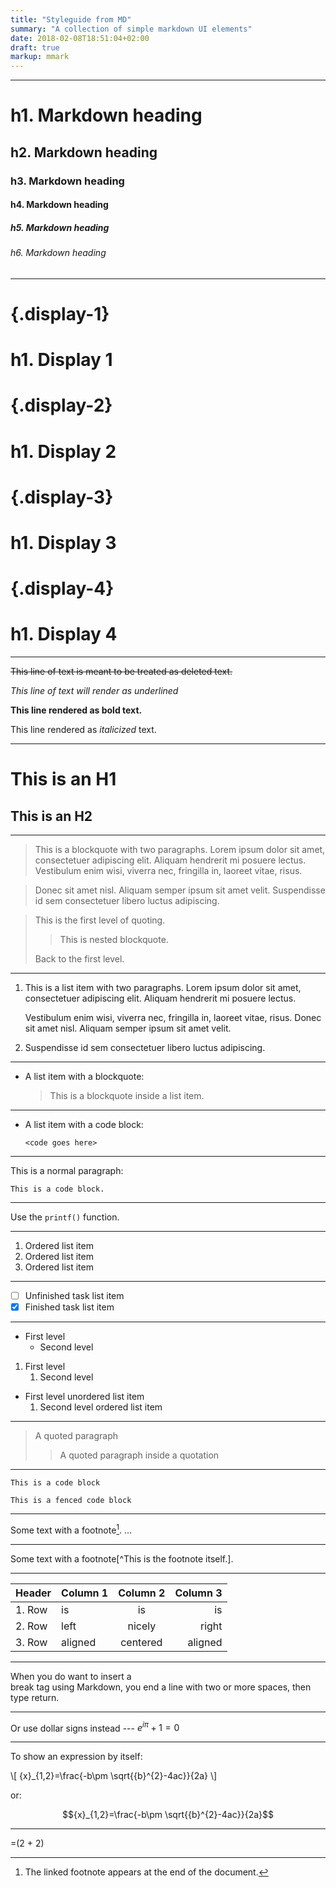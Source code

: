 ```yaml
---
title: "Styleguide from MD"
summary: "A collection of simple markdown UI elements"
date: 2018-02-08T18:51:04+02:00
draft: true
markup: mmark
---
```


---
# h1. Markdown heading
## h2. Markdown heading
### h3. Markdown heading
#### h4. Markdown heading
##### h5. Markdown heading
###### h6. Markdown heading
---
# {.display-1}<h1>h1. Display 1</h1>
# {.display-2}<h1>h1. Display 2</h1>
# {.display-3}<h1>h1. Display 3</h1>
# {.display-4}<h1>h1. Display 4</h1>
---
~~This line of text is meant to be treated as deleted text.~~

_This line of text will render as underlined_

**This line rendered as bold text.**

This line rendered as *italicized* text.

---

This is an H1
=============

This is an H2
-------------

---

> This is a blockquote with two paragraphs. Lorem ipsum dolor sit amet,
consectetuer adipiscing elit. Aliquam hendrerit mi posuere lectus.
Vestibulum enim wisi, viverra nec, fringilla in, laoreet vitae, risus.

> Donec sit amet nisl. Aliquam semper ipsum sit amet velit. Suspendisse
id sem consectetuer libero luctus adipiscing.

> This is the first level of quoting.
>
> > This is nested blockquote.
>
> Back to the first level.

---

1.  This is a list item with two paragraphs. Lorem ipsum dolor
    sit amet, consectetuer adipiscing elit. Aliquam hendrerit
    mi posuere lectus.

    Vestibulum enim wisi, viverra nec, fringilla in, laoreet
    vitae, risus. Donec sit amet nisl. Aliquam semper ipsum
    sit amet velit.

2.  Suspendisse id sem consectetuer libero luctus adipiscing.
    
---

*   A list item with a blockquote:

    > This is a blockquote
    > inside a list item.
    
---

*   A list item with a code block:

        <code goes here>
        
---

This is a normal paragraph:

    This is a code block.

---

Use the `printf()` function.

---

1. Ordered list item
2. Ordered list item
3. Ordered list item

---

- [ ] Unfinished task list item
- [x] Finished task list item

---

* First level
    * Second level

1. First level
    1. Second level

* First level unordered list item
    1. Second level ordered list item

---

> A quoted paragraph
>> A quoted paragraph inside a quotation

---

    This is a code block

```
This is a fenced code block
```

---

Some text with a footnote[^1].
…
[^1]: The linked footnote appears at the end of the document.

---

Some text with a footnote[^This is the footnote itself.].

---

|Header |Column 1 | Column 2 | Column 3  | 
|:--- |:---- |:----:| ----:|
|1. Row| is | is | is  |
|2. Row| left | nicely | right  |
|3. Row| aligned | centered | aligned  | 

---

When you do want to insert a <br /> break tag using Markdown, you end a line with two or more spaces, then type return.

---

Or use dollar signs instead --- ${e}^{i\pi }+1=0$

---

To show an expression by itself:

\\[ {x}_{1,2}=\frac{-b\pm \sqrt{{b}^{2}-4ac}}{2a} \\]

or:

$${x}_{1,2}=\frac{-b\pm \sqrt{{b}^{2}-4ac}}{2a}$$

---

=(2 + 2)


